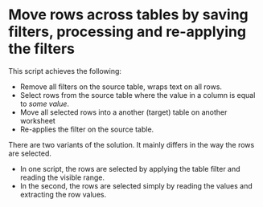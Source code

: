 # Move rows across tables by saving filters, processing and re-applying the filters

This script achieves the following: 

* Remove all filters on the source table, wraps text on all rows.
* Select rows from the source table where the value in a column is equal to _some value_. 
* Move all selected rows into a another (target) table on another worksheet
* Re-applies the filter on the source table.

There are two variants of the solution. It mainly differs in the way the rows are selected. 
* In one script, the rows are selected by applying the table filter and reading the visible range. 
* In the second, the rows are selected simply by reading the values and extracting the row values.
